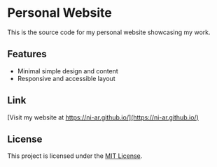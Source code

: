# Personal Website

This is the source code for my personal website showcasing my work.

## Features
- Minimal simple design and content
- Responsive and accessible layout

## Link
[Visit my website at https://ni-ar.github.io/](https://ni-ar.github.io/)


## License
This project is licensed under the [MIT License](LICENSE).
